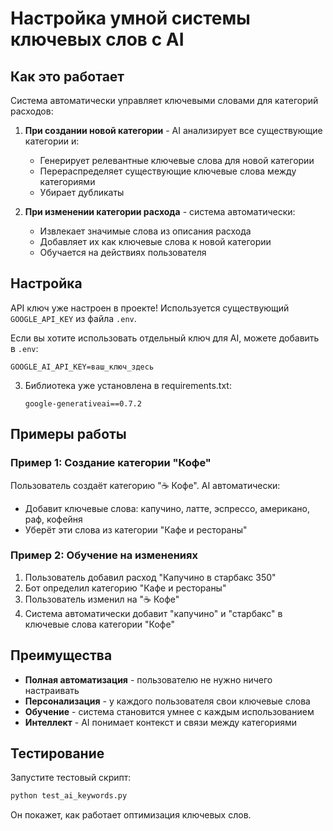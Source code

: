 # Настройка умной системы ключевых слов с AI

## Как это работает

Система автоматически управляет ключевыми словами для категорий расходов:

1. **При создании новой категории** - AI анализирует все существующие категории и:
   - Генерирует релевантные ключевые слова для новой категории
   - Перераспределяет существующие ключевые слова между категориями
   - Убирает дубликаты

2. **При изменении категории расхода** - система автоматически:
   - Извлекает значимые слова из описания расхода
   - Добавляет их как ключевые слова к новой категории
   - Обучается на действиях пользователя

## Настройка

API ключ уже настроен в проекте! Используется существующий `GOOGLE_API_KEY` из файла `.env`.

Если вы хотите использовать отдельный ключ для AI, можете добавить в `.env`:
```
GOOGLE_AI_API_KEY=ваш_ключ_здесь
```

3. Библиотека уже установлена в requirements.txt:
   ```
   google-generativeai==0.7.2
   ```

## Примеры работы

### Пример 1: Создание категории "Кофе"

Пользователь создаёт категорию "☕ Кофе". AI автоматически:
- Добавит ключевые слова: капучино, латте, эспрессо, американо, раф, кофейня
- Уберёт эти слова из категории "Кафе и рестораны"

### Пример 2: Обучение на изменениях

1. Пользователь добавил расход "Капучино в старбакс 350"
2. Бот определил категорию "Кафе и рестораны"
3. Пользователь изменил на "☕ Кофе"
4. Система автоматически добавит "капучино" и "старбакс" в ключевые слова категории "Кофе"

## Преимущества

- **Полная автоматизация** - пользователю не нужно ничего настраивать
- **Персонализация** - у каждого пользователя свои ключевые слова
- **Обучение** - система становится умнее с каждым использованием
- **Интеллект** - AI понимает контекст и связи между категориями

## Тестирование

Запустите тестовый скрипт:
```bash
python test_ai_keywords.py
```

Он покажет, как работает оптимизация ключевых слов.